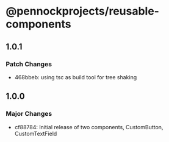 # @pennockprojects/reusable-components

## 1.0.1

### Patch Changes

- 468bbeb: using tsc as build tool for tree shaking

## 1.0.0

### Major Changes

- cf88784: Initial release of two components, CustomButton, CustomTextField
